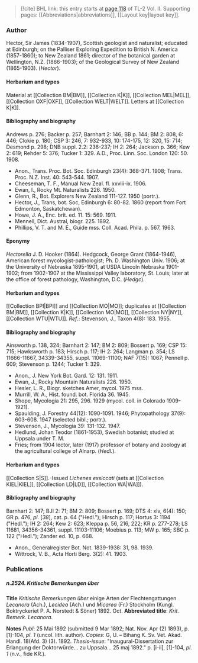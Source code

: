 > [!cite] BHL link: this entry starts at [page 118](https://www.biodiversitylibrary.org/item/103253#page/144/mode/1up) of TL-2 Vol. II.
> Supporting pages: [[Abbreviations|abbreviations]], [[Layout key|layout key]].

### Author

Hector, Sir James (1834-1907), Scottish geologist and naturalist; educated at Edinburgh; on the Palliser Exploring Expedition to British N. America (1857-1860); to New Zealand 1861; director of the botanical garden at Wellington, N.Z. (1866-1903); of the Geological Survey of New Zealand (1865-1903). (*Hector*).

#### Herbarium and types

Material at [[Collection BM|BM]], [[Collection K|K]], [[Collection MEL|MEL]], [[Collection OXF|OXF]], [[Collection WELT|WELT]]. Letters at [[Collection K|K]].

#### Bibliography and biography

Andrews p. 276; Backer p. 257; Barnhart 2: 146; BB p. 144; BM 2: 808, 6: 446; Clokie p. 180; CSP 3: 246, 7: 932-933, 10: 174-175, 12: 320, 15: 714; Desmond p. 298; DNB suppl. 2.2: 236-237; IH 2: 264; Jackson p. 366; Kew 2: 619; Rehder 5: 376; Tucker 1: 329. A.D., Proc. Linn. Soc. London 120: 50. 1908.
- Anon., Trans. Proc. Bot. Soc. Edinburgh 23(4): 368-371. 1908; Trans. Proc. N.Z. Inst. 40: 543-544. 1907.
- Cheeseman, T. F., Manual New Zeal. fl. xxviii-ix. 1906.
- Ewan, I., Rocky Mt. Naturalists 226. 1950.
- Glenn, R., Bot. Explorers New Zealand 111-127. 1950 (portr.).
- Hector, J., Trans, bot. Soc, Edinburgh 6: 80-82. 1860 (report from Fort Edmonton, Saskatchewan).
- Howe, J. A., Enc. brit. ed. 11. 15: 569. 1911.
- Mennell, Dict. Austral, biogr. 225. 1892.
- Phillips, V. T. and M. E., Guide mss. Coll. Acad. Phila. p. 567. 1963.

#### Eponymy

*Hectorella* J. D. Hooker (1864).
Hedgcock, George Grant (1864-1946), American forest mycologist-pathologist; Ph. D. Washington Univ. 1906; at the University of Nebraska 1895-1901, at USDA Lincoln Nebraska 1901-1902; from 1902-1907 at the Mississippi Valley laboratory, St. Louis; later at the office of forest pathology, Washington, D.C. (*Hedgc*).

#### Herbarium and types

[[Collection BPI|BPI]] and [[Collection MO|MO]]; duplicates at [[Collection BM|BM]], [[Collection K|K]], [[Collection MO|MO]], [[Collection NY|NY]], [[Collection WTU|WTU]].
*Ref*.: Stevenson, J., Taxon 4(8): 183. 1955.

#### Bibliography and biography

Ainsworth p. 138, 324; Barnhart 2: 147; BM 2: 809; Bossert p. 169; CSP 15: 715; Hawksworth p. 183; Hirsch p. 117; IH 2: 264; Langman p. 354; LS 11666-11667, 34339-34355, suppl. 11069-11100; NAF 7(15): 1067; Pennell p. 609; Stevenson p. 1244; Tucker 1: 329.
- Anon., J. New York Bot. Gard. 12: 131. 1911.
- Ewan, J., Rocky Mountain Naturalists 226. 1950.
- Hesler, L. R., Biogr. sketches Amer, mycol. 1975 mss.
- Murrill, W. A., Hist. found. bot. Florida 36. 1945.
- Shope, Mycologia 21: 295, 296. 1929 (mycol. coll. in Colorado 1909-1921).
- Spaulding, J. Forestry 44(12): 1090-1091. 1946; Phytopathology 37(9): 603-608. 1947 (selected bibl.; portr.).
- Stevenson, J., Mycologia 39: 131-132. 1947.
- Hedlund, Johan Teodor (1861-1953), Swedish botanist; studied at Uppsala under T. M.
- Fries; from 1904 lector, later (1917) professor of botany and zoology at the agricultural college of Alnarp. (*Hedl.*).

#### Herbarium and types

[[Collection S|S]].-Issued *Lichenes exsiccati* (sets at [[Collection KIEL|KIEL]], [[Collection LD|LD]], [[Collection WA|WA]]).

#### Bibliography and biography

Barnhart 2: 147; BJI 2: 71; BM 2: 809; Bossert p. 169; DTS 4: xlv, 6(4): 150; GR p. 476, *pl*. \[*38*\], cat. p. 64 ("Hedl."); Hirsch p. 117; Hortus 3: 1194 ("Hedl."); IH 2: 264; Kew 2: 623; Kleppa p. 56, 216, 222; KR p. 277-278; LS 11681, 34356-34361, suppl. 11103-11106; Moebius p. 113; MW p. 165; SBC p. 122 ("Hedl."); Zander ed. 10, p. 668.
- Anon., Generalregister Bot. Not. 1839-1938: 31, 98. 1939.
- Wittrock, V. B., Acta Horti Berg. 3(2): 41. 1903.

### Publications

##### n.2524. Kritische Bemerkungen über

**Title**
*Kritische Bemerkungen über* einige Arten der Flechtengattungen *Lecanora* (Ach.), *Lecidea* (Ach.) und *Micarea* (Fr.) Stockholm (Kungl. Boktryckeriet P. A. Norstedt & Söner) 1892. Oct.
**Abbreviated title**: *Krit. Bemerk. Lecanora*.

**Notes**
*Publ*: 25 Mai 1892 (submitted 9 Mar 1892; Nat. Nov. Apr (2) 1893), p. \[1\]-104, *pl. 1* (uncol.
lith. author). *Copies*: G, U. – Bihang K. Sv. Vet. Akad. Handl. 18(Afd. 3) (3). 1892.
*Thesis-issue*: "Inaugural-Dissertation zur Erlangung der Doktorwürde... zu Uppsala...
25 maj 1892." p. \[i-ii\], \[1\]-104, *pl. 1* (n.v., fide KR.).


